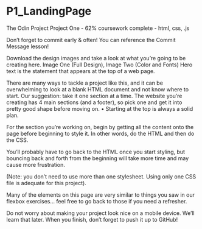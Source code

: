 # P1_LandingPage
The Odin Project Project One - 62% coursework complete - html, css, .js

Don’t forget to commit early & often! You can reference the Commit Message lesson!

Download the design images and take a look at what you’re going to be creating here. Image One (Full Design), Image Two (Color and Fonts)
Hero text is the statement that appears at the top of a web page.

There are many ways to tackle a project like this, and it can be overwhelming to look at a blank HTML document and not know where to start. Our suggestion: take it one section at a time. The website you’re creating has 4 main sections (and a footer), so pick one and get it into pretty good shape before moving on. 
  • Starting at the top is always a solid plan.

For the section you’re working on, begin by getting all the content onto the page before beginning to style it. In other words, do the HTML and then do the CSS. 

You’ll probably have to go back to the HTML once you start styling, but bouncing back and forth from the beginning will take more time and may cause more frustration. 

(Note: you don’t need to use more than one stylesheet. Using only one CSS file is adequate for this project).


Many of the elements on this page are very similar to things you saw in our flexbox exercises… feel free to go back to those if you need a refresher.

Do not worry about making your project look nice on a mobile device. We’ll learn that later.
When you finish, don’t forget to push it up to GitHub!